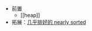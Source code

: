 - 前置
  - [[heap]]
- 拓展：[几乎排好的 nearly sorted](https://www.geeksforgeeks.org/nearly-sorted-algorithm/)